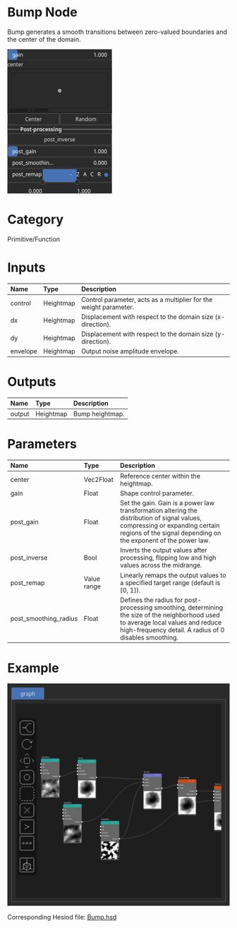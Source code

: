 
Bump Node
=========


Bump generates a smooth transitions between zero-valued boundaries and the center of the domain.



![img](../../images/nodes/Bump_settings.png)


# Category


Primitive/Function
# Inputs

|Name|Type|Description|
| :--- | :--- | :--- |
|control|Heightmap|Control parameter, acts as a multiplier for the weight parameter.|
|dx|Heightmap|Displacement with respect to the domain size (x-direction).|
|dy|Heightmap|Displacement with respect to the domain size (y-direction).|
|envelope|Heightmap|Output noise amplitude envelope.|

# Outputs

|Name|Type|Description|
| :--- | :--- | :--- |
|output|Heightmap|Bump heightmap.|

# Parameters

|Name|Type|Description|
| :--- | :--- | :--- |
|center|Vec2Float|Reference center within the heightmap.|
|gain|Float|Shape control parameter.|
|post_gain|Float|Set the gain. Gain is a power law transformation altering the distribution of signal values, compressing or expanding certain regions of the signal depending on the exponent of the power law.|
|post_inverse|Bool|Inverts the output values after processing, flipping low and high values across the midrange.|
|post_remap|Value range|Linearly remaps the output values to a specified target range (default is [0, 1]).|
|post_smoothing_radius|Float|Defines the radius for post-processing smoothing, determining the size of the neighborhood used to average local values and reduce high-frequency detail. A radius of 0 disables smoothing.|

# Example


![img](../../images/nodes/Bump_hsd_example.png)

Corresponding Hesiod file: [Bump.hsd](../../examples/Bump.hsd)

